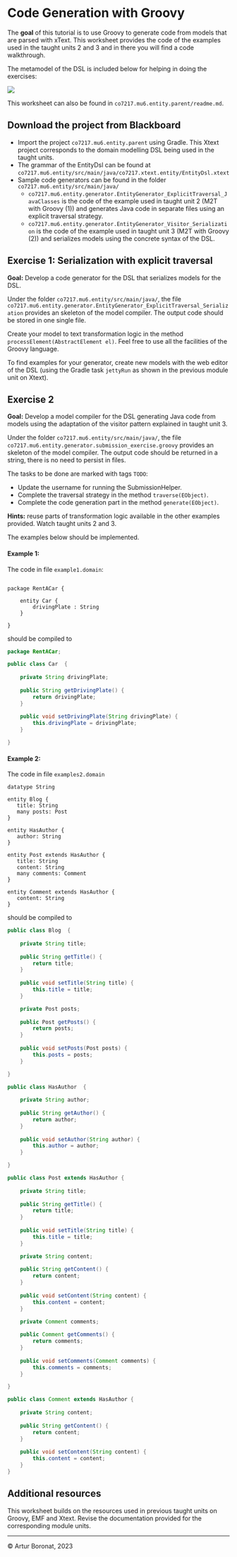 <link rel='stylesheet' href='web/swiss.css'/>

# Code Generation with Groovy

The **goal** of this tutorial is to use Groovy to generate code from models that are parsed with xText. This worksheet provides the code of the examples used in the taught units 2 and 3 and in there you will find a code walkthrough.

The metamodel of the DSL is included below for helping in doing the exercises:

![](metamodel.png)

This worksheet can also be found in `co7217.mu6.entity.parent/readme.md`.

## Download the project from Blackboard

* Import the project `co7217.mu6.entity.parent` using Gradle. This Xtext project corresponds to the domain modelling DSL being used in the taught units.
* The grammar of the EntityDsl can be found at `co7217.mu6.entity/src/main/java/co7217.xtext.entity/EntityDsl.xtext`
* Sample code generators can be found in the folder `co7217.mu6.entity/src/main/java/`
  * `co7217.mu6.entity.generator.EntityGenerator_ExplicitTraversal_JavaClasses` is the code of the example used in taught unit 2 (M2T with Groovy (1)) and generates Java code in separate files using an explicit traversal strategy.
  * `co7217.mu6.entity.generator.EntityGenerator_Visitor_Serialization` is the code of the example used in taught unit 3 (M2T with Groovy (2)) and serializes models using the concrete syntax of the DSL.



## Exercise 1: Serialization with explicit traversal

**Goal:** Develop a code generator for the DSL that serializes models for the DSL.

Under the folder `co7217.mu6.entity/src/main/java/`, the file `co7217.mu6.entity.generator.EntityGenerator_ExplicitTraversal_Serialization` provides an skeleton of the model compiler. The output code should be stored in one single file.

Create your model to text transformation logic in the method `processElement(AbstractElement el)`. Feel free to use all the facilities of the Groovy language.

To find examples for your generator, create new models with the web editor of the DSL (using the Gradle task `jettyRun` as shown in the previous module unit on Xtext). 

## Exercise 2 

**Goal:** Develop a model compiler for the DSL generating Java code from models using the adaptation of the visitor pattern explained in taught unit 3.

Under the folder `co7217.mu6.entity/src/main/java/`, the file `co7217.mu6.entity.generator.submission_exercise.groovy` provides an skeleton of the model compiler. The output code should be returned in a string, there is no need to persist in files.

The tasks to be done are marked with tags `TODO`:
* Update the username for running the SubmissionHelper.
* Complete the traversal strategy in the method `traverse(EObject)`.
* Complete the code generation part in the method `generate(EObject)`.

**Hints:** reuse parts of transformation logic available in the other examples provided. Watch taught units 2 and 3. 

The examples below should be implemented.


#### Example 1: 

The code in file `example1.domain`:

```datatype String

package RentACar {

	entity Car {
		drivingPlate : String
	}

}
```

should be compiled to 

```java
package RentACar;

public class Car  {
	
	private String drivingPlate;
	
	public String getDrivingPlate() {
		return drivingPlate;
	}
	
	public void setDrivingPlate(String drivingPlate) {
		this.drivingPlate = drivingPlate;
	}

}
```

#### Example 2: 

The code in file `examples2.domain`

```
datatype String

entity Blog {
   title: String
   many posts: Post
}

entity HasAuthor {
   author: String
}

entity Post extends HasAuthor {
   title: String
   content: String
   many comments: Comment
}

entity Comment extends HasAuthor {
   content: String
}
```

should be compiled to

```java
public class Blog  {
	
	private String title;
	
	public String getTitle() {
		return title;
	}
	
	public void setTitle(String title) {
		this.title = title;
	}

	private Post posts;
	
	public Post getPosts() {
		return posts;
	}
	
	public void setPosts(Post posts) {
		this.posts = posts;
	}

}

public class HasAuthor  {
	
	private String author;
	
	public String getAuthor() {
		return author;
	}
	
	public void setAuthor(String author) {
		this.author = author;
	}

}

public class Post extends HasAuthor {
	
	private String title;
	
	public String getTitle() {
		return title;
	}
	
	public void setTitle(String title) {
		this.title = title;
	}

	private String content;
	
	public String getContent() {
		return content;
	}
	
	public void setContent(String content) {
		this.content = content;
	}

	private Comment comments;
	
	public Comment getComments() {
		return comments;
	}
	
	public void setComments(Comment comments) {
		this.comments = comments;
	}

}

public class Comment extends HasAuthor {
	
	private String content;
	
	public String getContent() {
		return content;
	}
	
	public void setContent(String content) {
		this.content = content;
	}
}
```

## Additional resources

This worksheet builds on the resources used in previous taught units on Groovy, EMF and Xtext. Revise the documentation provided for the corresponding module units.

***
&copy; Artur Boronat, 2023
